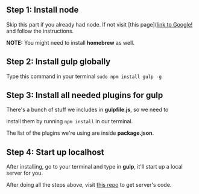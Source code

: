 ## Step 1: Install node
Skip this part if you already had node.
If not visit [this page]([link to Google!](http://google.com) and follow the instructions.

**NOTE:** You might need to install **homebrew** as well.

## Step 2: Install gulp globally
Type this command in your terminal ```sudo npm install gulp -g```

## Step 3: Install all needed plugins for gulp
There's a bunch of stuff we includes in **gulpfile.js**, so we need to

install them by running ```npm install``` in our terminal.

The list of the plugins we're using are inside **package.json**.
## Step 4: Start up localhost
After installing, go to your terminal and type in **gulp**,
 it'll start up a local server for you.

After doing all the steps above,
 visit [this repo](https://github.com/marcuslin/react_practice_server) to get server's code.
